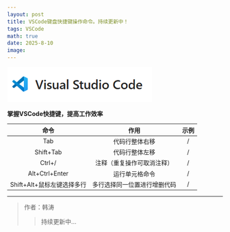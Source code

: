 ```yaml
---
layout: post
title: VSCode键盘快捷键操作命令。持续更新中！
tags: VSCode
math: true
date: 2025-8-10
image: 
---
```

![vscode](https://github.com/ht894419944/ht894419944.github.io/raw/master/_posts/image/2025-8-10-VSCode/vscode.png)

**掌握VSCode快捷键，提高工作效率**

|            命令            |             作用             | 示例 |
| :------------------------: | :--------------------------: | :--: |
|            Tab            |        代码行整体右移        |  /  |
|         Shift+Tab         |        代码行整体左移        |  /  |
|           Ctrl+/           |  注释（重复操作可取消注释）  |  /  |
|       Alt+Ctrl+Enter       |        运行单元格命令        |  /  |
| Shift+Alt+鼠标左键选择多行 | 多行选择同一位置进行增删代码 |  /  |

---

> 作者：韩涛
>
>> 持续更新中...
>>
